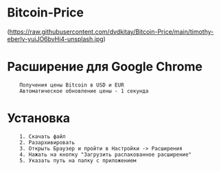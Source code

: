 # Bitcoin-Price

(https://raw.githubusercontent.com/dvdkitay/Bitcoin-Price/main/timothy-eberly-yuiJO6bvHi4-unsplash.jpg)

<h1>Расширение для Google Chrome</h1>

        Получения цены Bitcoin в USD и EUR
        Автоматическое обновление цены - 1 секунда

<h1>Установка</h1>

        1. Скачать файл 
        2. Разархивировать
        3. Открыть Браузер и пройти в Настройки -> Расширения
        4. Нажать на кнопку "Загрузить распакованное расширение"
        5. Указать путь на папку с приложением
